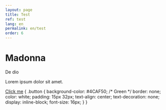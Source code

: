 ```yaml
---
layout: page
title: Test
ref: test
lang: en
permalink: en/test
order: 6
---
```

# Madonna
De dio

Lorem ipsum dolor sit amet.

[Click me](http://www.google.com)
{
    .button
    {
        background-color: #4CAF50; /* Green */
        border: none;
        color: white;
        padding: 15px 32px;
        text-align: center;
        text-decoration: none;
        display: inline-block;
        font-size: 16px;
    }
}
